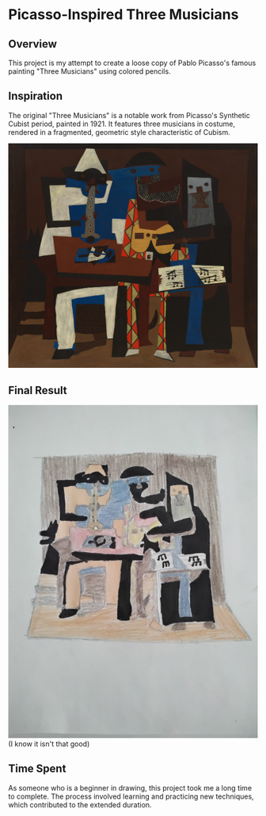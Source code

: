# Picasso-Inspired Three Musicians

## Overview

This project is my attempt to create a loose copy of Pablo Picasso's famous painting "Three Musicians" using colored pencils.

## Inspiration

The original "Three Musicians" is a notable work from Picasso's Synthetic Cubist period, painted in 1921. It features three musicians in costume, rendered in a fragmented, geometric style characteristic of Cubism.

![three musicians by pablo picasso](Picasso_three_musicians_original.jpg)

## Final Result

![three musicians by me](final.jpg)
(I know it isn't that good)

## Time Spent

As someone who is a beginner in drawing, this project took me a long time to complete. The process involved learning and practicing new techniques, which contributed to the extended duration.
